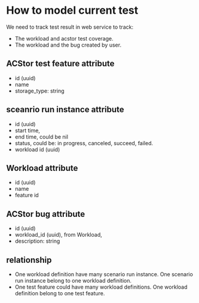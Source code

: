 # How to model current test 

We need to track test result in web service to track: 

- The workload and acstor test coverage.
- The workload and the bug created by user.

## ACStor test feature attribute
- id (uuid)
- name 
- storage_type: string

## sceanrio run instance attribute 
- id (uuid)
- start time, 
- end time, could be nil 
- status, could be: in progress, canceled, succeed, failed.
- workload id (uuid)

## Workload attribute
- id (uuid)
- name 
- feature id 

## ACStor bug attribute 
- id (uuid)
- workload_id (uuid), from Workload,
- description: string



## relationship

- One workload definition have many scenario run instance. One scenario run instance belong to one workload definition.
- One test feature could have many workload definitions. One workload definition belong to one test feature.
